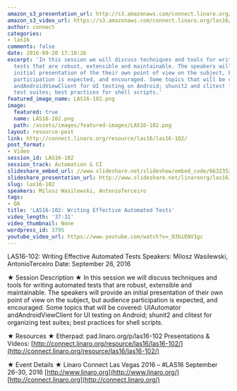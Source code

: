 ```yaml
---
amazon_s3_presentation_url: http://s3.amazonaws.com/connect.linaro.org/las16/Presentations/Monday/LAS16-102%20-%20Writing%20Effective%20Automated%20Tests.pdf
amazon_s3_video_url: https://s3.amazonaws.com/connect.linaro.org/las16/Videos/Monday/LAS16-102%20Writing%20Effective%20Automated%20Tests.mp4
author: connect
categories:
- las16
comments: false
date: 2016-09-20 17:10:26
excerpt: 'In this session we will discuss techniques and tools for writing automated
  tests that are robust, extensible and maintainable. The speakers will provide an
  initial presentation of the their own point of view on the subject, but audience
  participation is expected, and encouraged. Some topics that will be covered: UIAutomator
  andAndroidViewClient for UI testing on Android; shunit2 and clitest for organizing
  test suites; best practices for shell scripts.'
featured_image_name: LAS16-102.png
image:
  featured: true
  name: LAS16-102.png
  path: /assets/images/featured-images/LAS16-102.png
layout: resource-post
link: http://connect.linaro.org/resource/las16/las16-102/
post_format:
- Video
session_id: LAS16-102
session_track: Automation & CI
slideshare_embed_url: //www.slideshare.net/slideshow/embed_code/66323525
slideshare_presentation_url: http://www.slideshare.net/linaroorg/las16102-writing-effective-automated-tests
slug: las16-102
speakers: Milosz Wasilewski, AntonioTerceiro
tags:
- QA
title: 'LAS16-102: Writing Effective Automated Tests'
video_length: '37:31'
video_thumbnail: None
wordpress_id: 3795
youtube_video_url: https://www.youtube.com/watch?v=_O3biENV1gc
---
```


LAS16-102: Writing Effective Automated Tests
Speakers: Milosz Wasilewski, AntonioTerceiro
Date: September 26, 2016

★ Session Description ★
In this session we will discuss techniques and tools for writing automated tests that are robust, extensible and maintainable. The speakers will provide an initial presentation of their own point of view on the subject, but audience participation is expected, and encouraged. Some topics that will be covered: UIAutomator andAndroidViewClient for UI testing on Android; shunit2 and clitest for organizing test suites; best practices for shell scripts.

★ Resources ★
Etherpad: pad.linaro.org/p/las16-102
Presentations & Videos: [http://connect.linaro.org/resource/las16/las16-102/](http://connect.linaro.org/resource/las16/las16-102/)

★ Event Details ★
Linaro Connect Las Vegas 2016 – #LAS16
September 26-30, 2016
[http://www.linaro.org](http://www.linaro.org/)
[http://connect.linaro.org](http://connect.linaro.org/)